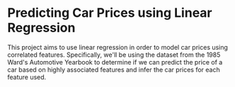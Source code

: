 # Predicting Car Prices using Linear Regression

This project aims to use linear regression in order to model car prices using correlated features. Specifically, we'll be using the dataset from the 1985 Ward's Automotive Yearbook to determine if we can predict the price of a car based on highly associated features and infer the car prices for each feature used.
